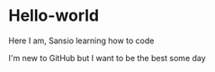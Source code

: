 # Hello-world
Here I am, Sansio learning how to code

I'm new to GitHub but I want to be the best some day
